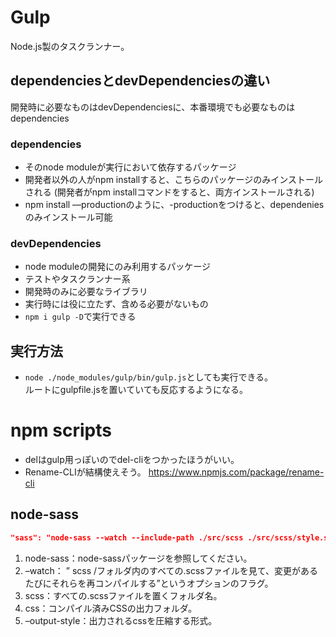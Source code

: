 # Gulp
Node.js製のタスクランナー。

## dependenciesとdevDependenciesの違い
開発時に必要なものはdevDependenciesに、本番環境でも必要なものはdependencies

### dependencies
- そのnode moduleが実行において依存するパッケージ
- 開発者以外の人がnpm installすると、こちらのパッケージのみインストールされる (開発者がnpm installコマンドをすると、両方インストールされる)
- npm install —productionのように、-productionをつけると、dependeniesのみインストール可能

### devDependencies
- node moduleの開発にのみ利用するパッケージ
- テストやタスクランナー系
- 開発時のみに必要なライブラリ
- 実行時には役に立たず、含める必要がないもの
- `npm i gulp -D`で実行できる

## 実行方法
- `node ./node_modules/gulp/bin/gulp.js`としても実行できる。  
ルートにgulpfile.jsを置いていても反応するようになる。

# npm scripts
- delはgulp用っぽいのでdel-cliをつかったほうがいい。
- Rename-CLIが結構使えそう。 https://www.npmjs.com/package/rename-cli

## node-sass
```json
"sass": "node-sass --watch --include-path ./src/scss ./src/scss/style.scss dist/css/style.css --output-style compressed
```
1. node-sass：node-sassパッケージを参照してください。
1. –watch： ” scss /フォルダ内のすべての.scssファイルを見て、変更があるたびにそれらを再コンパイルする”というオプションのフラグ。
1. scss：すべての.scssファイルを置くフォルダ名。
1. css：コンパイル済みCSSの出力フォルダ。
1. –output-style：出力されるcssを圧縮する形式。